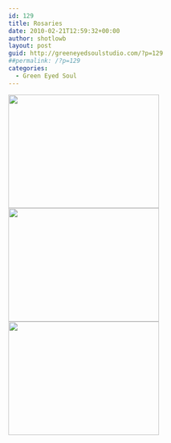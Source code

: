 ```yaml
---
id: 129
title: Rosaries
date: 2010-02-21T12:59:32+00:00
author: shotlowb
layout: post
guid: http://greeneyedsoulstudio.com/?p=129
##permalink: /?p=129
categories:
  - Green Eyed Soul
---
```

<a rel="attachment wp-att-110" href="http://greeneyedsoulstudio.com/wp-content/uploads/2010/02/octIowaJewelryAustin-0562.jpg"><img class="alignnone size-medium wp-image-110" title="octIowaJewelryAustin 056" src="http://greeneyedsoulstudio.com/wp-content/uploads/2010/02/octIowaJewelryAustin-0562-300x225.jpg" alt="" width="300" height="225" /></a><a rel="attachment wp-att-111" href="/vendor/uploads/2010/02/octIowaJewelryAustin-0172.jpg"><img class="alignnone size-medium wp-image-111" title="octIowaJewelryAustin 017" src="/vendor/uploads/2010/02/octIowaJewelryAustin-0172-300x225.jpg" alt="" width="300" height="225" /></a><a rel="attachment wp-att-112" href="http://greeneyedsoulstudio.com/wp-content/uploads/2010/02/octIowaJewelryAustin-0441.jpg"><img class="alignnone size-medium wp-image-112" title="octIowaJewelryAustin 044" src="http://greeneyedsoulstudio.com/wp-content/uploads/2010/02/octIowaJewelryAustin-0441-300x225.jpg" alt="" width="300" height="225" /></a>
